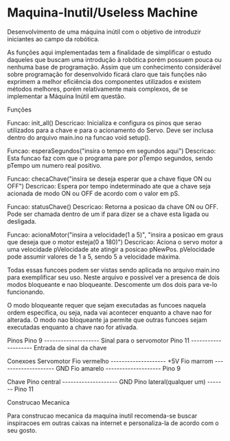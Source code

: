 # Maquina-Inutil/Useless Machine
Desenvolvimento de uma máquina inútil com o objetivo de introduzir iniciantes ao campo da robótica.

As funções aqui implementadas tem a finalidade de simplificar o estudo daqueles que buscam uma introdução à robótica porém possuem pouca ou nenhuma base de programação. Assim que um conhecimento considerável sobre programação for desenvolvido ficará claro que tais funções não exprimem a melhor eficiência dos componentes utilizados e existem métodos melhores, porém relativamente mais complexos, de se implementar a Máquina Inútil em questão.

Funções

Funcao:    init_all()
Descricao: Inicializa e configura os pinos que serao utilizados para a chave e para o acionamento do Servo. Deve ser inclusa dentro do arquivo main.ino na funcao void setup().

Funcao:    esperaSegundos("insira o tempo em segundos aqui")
Descricao: Esta funcao faz com que o programa pare por pTempo segundos, sendo pTempo um numero real positivo.

Funcao:    checaChave("insira se deseja esperar que a chave fique ON ou OFF")
Descricao: Espera por tempo indeterminado ate que a chave seja acionada de modo ON ou OFF de acordo com o valor em pS.

Funcao:    statusChave()
Descricao: Retorna a posicao da chave ON ou OFF. Pode ser chamada dentro de um if para dizer se a chave esta ligada ou desligada.

Funcao:    acionaMotor("insira a velocidade(1 a 5)", "insira a posicao em graus que deseja que o motor esteja(0 a 180)")
Descricao: Aciona o servo motor a uma velocidade pVelocidade ate atingir a posicao pNewPos. pVelocidade pode assumir valores de 1 a 5, sendo 5 a velocidade máxima.

Todas essas funcoes podem ser vistas sendo aplicada no arquivo main.ino para exemplificar seu uso. Neste arquivo e possivel ver a presenca de dois modos bloqueante e nao bloqueante. Descomente um dos dois para ve-lo funcionando. 

O modo bloqueante requer que sejam executadas as funcoes naquela ordem especifica, ou seja, nada vai acontecer enquanto a chave nao for alterada. O modo nao bloqueante ja permite que outras funcoes sejam executadas enquanto a chave nao for ativada.

Pinos
Pino 9  -------------------- Sinal para o servomotor
Pino 11 -------------------- Entrada de sinal da chave

Conexoes
  Servomotor
  Fio vermelho -------------------- +5V
  Fio marrom   -------------------- GND
  Fio amarelo  -------------------- Pino 9
  
  Chave
  Pino central -------------------- GND
  Pino lateral(qualquer um) ------- Pino 11
  
Construcao Mecanica

Para construcao mecanica da maquina inutil recomenda-se buscar inspiracoes em outras caixas na internet e personaliza-la de acordo com o seu gosto.
